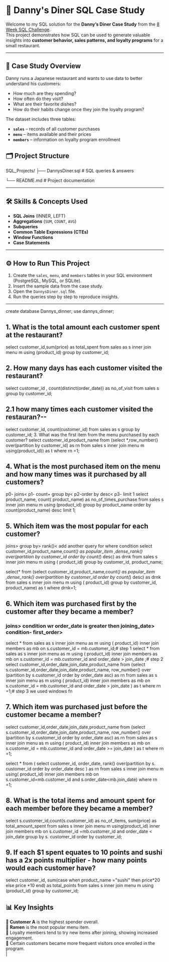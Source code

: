 

# 🍜 Danny's Diner SQL Case Study  

Welcome to my SQL solution for the **Danny’s Diner Case Study** from the [8 Week SQL Challenge](https://8weeksqlchallenge.com/case-study-1/).  
This project demonstrates how SQL can be used to generate valuable insights into **customer behavior, sales patterns, and loyalty programs** for a small restaurant.  

---

## 📖 Case Study Overview  
Danny runs a Japanese restaurant and wants to use data to better understand his customers:  
- How much are they spending?  
- How often do they visit?  
- What are their favorite dishes?  
- How do their habits change once they join the loyalty program?  

The dataset includes three tables:  

- **`sales`** – records of all customer purchases  
- **`menu`** – items available and their prices  
- **`members`** – information on loyalty program enrollment  


## 🗂️ Project Structure  
SQL_Projects/
├── DannysDiner.sql # SQL queries & answers


└── README.md # Project documentation 




---

## 🛠️ Skills & Concepts Used  
- **SQL Joins** (INNER, LEFT)  
- **Aggregations** (`SUM`, `COUNT`, `AVG`)  
- **Subqueries**  
- **Common Table Expressions (CTEs)**  
- **Window Functions**  
- **Case Statements**  

---

## ⚙️ How to Run This Project  
1. Create the `sales`, `menu`, and `members` tables in your SQL environment (PostgreSQL, MySQL, or SQLite).  
2. Insert the sample data from the case study.  
3. Open the `DannysDiner.sql` file.  
4. Run the queries step by step to reproduce insights.  

---

create database Dannys_dinner;
use dannys_dinner;


## 1. What is the total amount each customer spent at the restaurant?
 select customer_id,sum(price) as total_spent from sales as s inner join menu m using (product_id) group by customer_id;

  ## 2. How many days has each customer visited the restaurant?
 select customer_id , count(distinct(order_date)) as no_of_visit from sales s group by customer_id;
 
  ## 2.1 how many times each customer visited the restauran?-- 
 select customer_id, count(customer_id) from sales as s group by customer_id;
 3. What was the first item from the menu purchased by each customer?
  select customer_id,product_name from (select *,row_number() over(partition by customer_id) as rn
  from sales s inner join menu m using(product_id)) as t where rn =1;

  ## 4. What is the most purchased item on the menu and how many times was it purchased by all customers?
   p0- joins< p1- count+ group by< p2-order by desc< p3- limit 1
  select product_name, count( product_name) as no_of_times_purchase from sales  s inner join menu  m using (product_id) 
  group by product_name order by count(product_name) desc limit 1;
  
 ## 5. Which item was the most popular for each customer?
  joins> group by> rank()< add another query for where condition
 select customer_id,product_name,count(*) as popular_item ,dense_rank() 
 over(partition by customer_id order by count(*) desc) as drnk  from sales s inner join menu m using ( product_id)
 group by customer_id, product_name;
 
 
 select* from (select customer_id,product_name,count(*) as popular_item ,dense_rank() 
 over(partition by customer_id order by count(*) desc) as drnk  from sales s inner join menu m using ( product_id)
 group by customer_id, product_name) as t where drnk=1;
 
 ## 6. Which item was purchased first by the customer after they became a member?
 ###  joins> condition wr order_date is greater then joining_date>  condition- first_order> 
 
 select * from sales as s inner join menu as m using ( product_id) inner join members as mb on s.customer_id = mb.customer_id;# step 1
 select * from sales as s inner join menu as m using ( product_id) inner join members as mb on s.customer_id = mb.customer_id 
 and order_date > join_date ;# step 2
  select customer_id,order_date,join_date,product_name from (select s.customer_id,order_date,join_date,product_name, row_number() over (partition by s.customer_id order by order_date asc) as rn
  from sales as s inner join menu as m using ( product_id) inner join members as mb on s.customer_id = mb.customer_id 
 and order_date > join_date ) as t where rn =1;# step 3 we used windows fn 


 ## 7. Which item was purchased just before the customer became a member?
  select customer_id,order_date,join_date,product_name from (select s.customer_id,order_date,join_date,product_name,
  row_number() over (partition by s.customer_id order by order_date asc) as rn
  from sales as s inner join menu as m using ( product_id) inner join members as mb on s.customer_id = mb.customer_id 
 and order_date >= join_date ) as t where rn =1;
 
   select * from ( 
   select customer_id, order_date, rank() over(partition by s. customer_id order by order_date desc ) as rn 
  from sales s inner join menu m using( product_id) 
  inner join members mb on s.customer_id=mb.customer_id and s.order_date<mb.join_date) where rn =1;
 
 ## 8. What is the total items and amount spent for each member before they became a member?
 select s.customer_id,count(s.customer_id) as no_of_items, sum(price) as total_amount_spent  from sales s inner join menu m using(product_id)
 inner join members mb on s.customer_id =mb.customer_id and order_date < join_date group by  s. customer_id order by customer_id;
 
 ## 9. If each $1 spent equates to 10 points and sushi has a 2x points multiplier - how many points would each customer have?
 select customer_id, sum(case when product_name ="sushi" then price*20 else price *10 end) as total_points
 from sales s inner join menu m using (product_id) group by customer_id;

## 📊 Key Insights  
🔹 **Customer A** is the highest spender overall.  
🔹 **Ramen** is the most popular menu item.  
🔹 Loyalty members tend to try new items after joining, showing increased engagement.  
🔹 Certain customers became more frequent visitors once enrolled in the program.  
 |
